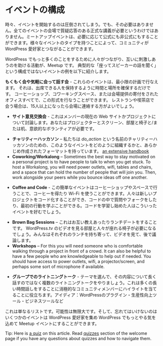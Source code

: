 <!-- # Event Formats -->
# イベントの構成

<!-- Sometimes getting started organizing an event can be a little overwhelming. It does not have to be though. Not every Meetup event needs to be a formal lecture with questions and answers in a rented venue. Meetup events can be as formal or informal as you want them to be. Having a variety of event types can help communities create the kind of group that really makes connections among WordPress enthusiasts. -->
時々、イベントを開始するのは圧倒されてしまう。でも、その必要はありません。全てのイベントの会場で質疑応答のある正式な講義が必要というわけではありません。ミートアップイベントは、必要に応じて公式にも非公式にもすることができます。様々なイベントのタイプを持つことによって、コミュニティが WordPress 愛好家とつながることができます。

<!-- Any activity that helps people connect and inspire each other to do more with WordPress is a Meetup activity. Here are some examples of events that don’t follow the typical “sit around and listen to a speaker” format: -->
WordPress でもっと多くのことをするために人々がつながり、互いに刺激しあうのを助ける活動が、Meetup です。 典型的な「座ってスピーカーの話を聞く」という構成ではないイベントの例を以下に紹介します。

<!-- *   **Networking or Social event** – Events like these can take the smallest amount of planning. It just takes a time and a place that hold the number of people that will attend. Coffee shops, co-working spaces, or a cool donated office could all do the trick. If you decide to meet at a restaurant or coffee shop, it is a good idea to contact the venue if you expect more than 15 people. -->
**もくもく会や気軽に会って話す会** - これらのイベントは、最小限の計画で行なえます。 それは、出席できる人を保持するように時間と場所を確保するだけです。 コーヒーショップ、コワーキングスペース、または会場提供の寄付をされたオフィスすべてで、この形式を行なうことができます。 レストランや喫茶店で会う場合は、15人以上になったら会場に連絡する方がよいでしょう。
<!-- *   **Show and Tell** – This is a discussion of a member’s current website or project. You need a projector and screen, a room with chairs and/or tables, and a willing volunteer. The group member shows their project and describe what problems they have run into. The group can discuss possible solutions, highlight great points in the design, or just learn from each other. -->
*   **サイト意見交換会** - これはメンバーの現在の Web サイトかプロジェクトについて討論します。あなたはプロジェクターとスクリーン、部屋と椅子と/または机、意欲的なボランティアが必要です。
<!-- *   **Charity Hackathon** – We have a pre-built format for charity hackathons named _do_action_, as well as [an extensive handbook](https://make.wordpress.org/community/handbook/meetup-organizer/event-formats/do_action-charity-hackathon/) for how to organise an event like this. -->
*   **チャリティーハッカソン** – 私たちは _do_action_ という名前のチャリティーハッカソンのための、このようなイベントをどのように組織するかと、あらかじめ作成されたフォーマットを持っています。 [an extensive handbook](https://make.wordpress.org/community/handbook/meetup-organizer/event-formats/do_action-charity-hackathon/)
*   **Coworking/Workalong** – Sometimes the best way to stay motivated on a personal project is to have people to talk to when you get stuck. To host a Workalong, you will need power outlets, wifi, tables and chairs, and a space that can hold the number of people that will join you. Then, work alongside your peers while you bounce ideas off one another.
<!-- *   **Coffee and Code** – This easy event can be done in a coffee shop or any space where you can get coffee and they will let you use their wifi. People can code new projects, ask questions on code they’ve forked, or learn about making their first commit. Codecademy learners would probably love an event like this. -->
*   **Coffee and Code** - この簡単なイベントはコーヒーショップやスペースで行うことで、コーヒーを得たり Wi-Fi を使うことができます。人々は新しいプロジェクトをコード化することができ、コードの中で質問やフォークをしたり、最初の行動を学ぶことができる。コードを学習し始めた人はこういったイベントを好むでしょう。
<!-- *   **Brown Bag Sessions** – This one is a cross between a lecture and a lunch date. You will need a room where you can view a video from wordpress.tv and chairs for people to sit on. Everyone brings their lunch, watches a video, and then discusses the topic afterward. -->
*   **Brown Bag Sessions** – これはお互い教えあったりランチデートをすることです。 WordPress.tv のビデオを見る部屋と人々が座れる椅子が必要になるでしょう。みんなはそれぞれのランチを持ち寄って、ビデオを見て、後で議論します。
*   **Workshops** – For this you will need someone who is comfortable walking through a project in front of a crowd. It can also be helpful to have a few people who are knowledgeable to help out if needed. You should have access to power outlets, wifi, a projector/screen, and perhaps some sort of microphone if available.

<!-- *   **Grouped Lightning Talk** – Pick a theme and instead of doing one long talk about it, have a number of lightning talks. This will help highlighting more community members, that might be reluctant to do a long talk. Ideas: WordPress plugins, productivity tools, business tools, etc… -->

*   **グループでのライトニングトーク** - テーマを選んで、その内容について長く話すのではなく複数のライトニングトークをやりましょう。これは多くの長い時間話しをすることに消極的なコミュニティメンバーにハイライトを当てることに役立ちます。アイディア：WordPressのプラグイン・生産性向上ツール・ビジネスツールなど

<!-- This is just a short list. The possibilities are endless. And do not forget that any event that gets WordPress enthusiasts together and inspiring each other to do more with WordPress can be a Meetup event. -->
これは単なるリストです。可能性は無限大です。そして、忘れてはいけないのはいくつかのイベントは WordPress 愛好家を集め WordPress でもっとやる気を込めて Meetup イベントにすることができます。

Tip: Here is [a quiz](https://community-self-training.mystagingwebsite.com/quiz/planning-a-variety-of-events/) on this article. Read [quizzes](https://make.wordpress.org/community/handbook/meetup-organizer/welcome/#quizzes) section of the welcome page if you have any questions about quizzes and how to navigate them.

